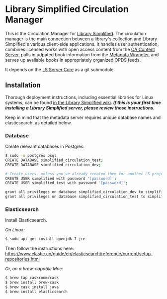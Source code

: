 # Library Simplified Circulation Manager

This is the Circulation Manager for [Library Simplified](http://www.librarysimplified.org/). The circulation manager is the main connection between a library's collection and Library Simplified's various client-side applications. It handles user authentication, combines licensed works with open access content from the [OA Content Server](https://github.com/NYPL-Simplified/content-server), pulls in udpated book information from the [Metadata Wrangler](https://github.com/NYPL-Simplified/metadata-wrangler), and serves up available books in appropriately organized OPDS feeds.

It depends on the [LS Server Core](https://github.com/NYPL/Simplified-server-core) as a git submodule.

## Installation

Thorough deployment instructions, including essential libraries for Linux systems, can be found [in the Library Simplified wiki](https://github.com/NYPL-Simplified/Simplified-iOS/wiki/Deployment-Instructions). **_If this is your first time installing a Library Simplified server, please review those instructions._**

Keep in mind that the metadata server requires unique database names and elasticsearch, as detailed below.

### Database

Create relevant databases in Postgres:
```sh
$ sudo -u postgres psql
CREATE DATABASE simplified_circulation_test;
CREATE DATABASE simplified_circulation_dev;

# Create users, unless you've already created them for another LS project
CREATE USER simplified with password '[password]';
CREATE USER simplified_test with password '[password]';

grant all privileges on database simplified_circulation_dev to simplified;
grant all privileges on database simplified_circulation_test to simplified_test;
```

### Elasticsearch

Install Elasticsearch.

*On Linux:*
  ```sh
  $ sudo apt-get install openjdk-7-jre
  ```
  Then follow the instructions here: https://www.elastic.co/guide/en/elasticsearch/reference/current/setup-repositories.html

*Or, on a brew-capable Mac:*
  ```sh
  $ brew tap caskroom/cask
  $ brew install brew-cask
  $ brew cask install java
  $ brew install elasticsearch
  ```
